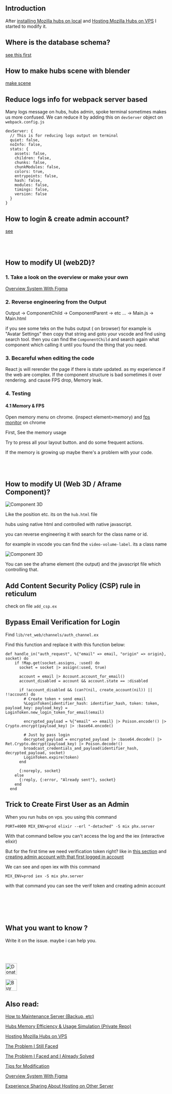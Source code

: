 ## Introduction

After [installing Mozilla hubs on local](https://github.com/albirrkarim/mozilla-hubs-installation-detailed/blob/main/README.md) and [Hosting Mozilla Hubs on VPS](https://github.com/albirrkarim/mozilla-hubs-installation-detailed/blob/main/VPS_FOR_HUBS.md) I started to modify it.

## Where is the database schema?

[see this first](https://www.youtube.com/watch?v=X9AggnaEXrM)

## How to make hubs scene with blender

[make scene](https://www.youtube.com/watch?v=ldHwbnMMKVY)

## Reduce logs info for webpack server based

Many logs message on hubs, hubs admin, spoke terminal sometimes makes us more confused. We can reduce it by adding this on `devServer` object on `webpack.config.js`

```
devServer: {
  // This is for reducing logs output on terminal
  quiet: false,
  noInfo: false,
  stats: {
    assets: false,
    children: false,
    chunks: false,
    chunkModules: false,
    colors: true,
    entrypoints: false,
    hash: false,
    modules: false,
    timings: false,
    version: false
  }
}
```

## How to login & create admin account?

[see](https://github.com/mozilla/reticulum#5-logging-in)

<br>
<br>

## How to modify UI (web2D)?

### 1. Take a look on the overview or make your own

[Overview System With Figma](https://www.figma.com/file/h92Je1ac9AtgrR5OHVv9DZ/Overview-Mozilla-Hubs-Project?node-id=0%3A1)

### 2. Reverse engineering from the Output

Output -> ComponentChild -> ComponentParent -> etc ... -> Main.js -> Main.html

if you see some teks on the hubs output ( on browser) for example is "Avatar Settings" then copy that string and goto your vscode and find using search tool. then you can find the `ComponentChild` and search again what component which calling it until you found the thing that you need.

### 3. Becareful when editing the code

React js will rerender the page if there is state updated. as my experience if the web are complex. If the component structure is bad sometimes it over rendering. and cause FPS drop, Memory leak.

### 4. Testing

#### 4.1 Memory & FPS

Open memory menu on chrome. (inspect element>memory) and [fps monitor](https://www.bleepingcomputer.com/news/google/google-chrome-rolls-back-fps-meter-changes-after-user-complaints/#:~:text=To%20open%20the%20FPS%20meter,press%20enter%20as%20shown%20below.) on chrome

First, See the memory usage

Try to press all your layout button. and do some frequent actions.

If the memory is growing up maybe there's a problem with your code.

<br>
<br>

## How to modify UI (Web 3D / Aframe Component)?

![Component 3D](/docs_img/component_3d.png)

Like the position etc. its on the `hub.html` file

hubs using native html and controlled with native javascript.

you can reverse engineering it with search for the class name or id.

for example in vscode you can find the `video-volume-label`. its a class name

![Component 3D](/docs_img/reverse_engineering_3d.png)

You can see the aframe element (the output) and the javascript file which controlling that.

## Add Content Security Policy (CSP) rule in reticulum

check on file `add_csp.ex`

## Bypass Email Verification for Login

Find `lib/ret_web/channels/auth_channel.ex`

Find this function and replace it with this function below:

```
def handle_in("auth_request", %{"email" => email, "origin" => origin}, socket) do
    if !Map.get(socket.assigns, :used) do
      socket = socket |> assign(:used, true)

      account = email |> Account.account_for_email()
      account_disabled = account && account.state == :disabled

      if !account_disabled && (can?(nil, create_account(nil)) || !!account) do
        # Create token + send email
        %LoginToken{identifier_hash: identifier_hash, token: token, payload_key: payload_key} = LoginToken.new_login_token_for_email(email)

        encrypted_payload = %{"email" => email} |> Poison.encode!() |> Crypto.encrypt(payload_key) |> :base64.encode()

        # Just by pass login
        decrypted_payload = encrypted_payload |> :base64.decode() |> Ret.Crypto.decrypt(payload_key) |> Poison.decode!()
        broadcast_credentials_and_payload(identifier_hash, decrypted_payload, socket)
        LoginToken.expire(token)
      end

      {:noreply, socket}
    else
      {:reply, {:error, "Already sent"}, socket}
    end
  end
```

## Trick to Create First User as an Admin

When you run hubs on vps. you using this command

```
PORT=4000 MIX_ENV=prod elixir --erl "-detached" -S mix phx.server
```

With that command bellow you can't access the log and the iex (interactive elixir)

But for the first time we need verification token right? like in [this section](https://github.com/mozilla/reticulum#5-logging-in) and [creating admin account with that first logged in account](https://github.com/mozilla/reticulum#6-creating-an-admin-user)

We can see and open iex with this command

```
MIX_ENV=prod iex -S mix phx.server
```

with that command you can see the verif token and creating admin account

<br>
<br>
<br>
<br>

## What you want to know ?

Write it on the issue. maybe i can help you.

<br>
<br>

<a href='https://paypal.me/AlbirrKarim' target='_blank'><img height='36' style='border:0px;height:36px;' src='https://user-images.githubusercontent.com/29292018/186840848-65e25ff9-47e2-424b-bfa0-4ca5d027b346.png' border='0' alt='Donate via paypal' /></a>

<a href='https://ko-fi.com/Q5Q0BC92X' target='_blank'><img height='36' style='border:0px;height:36px;' src='https://cdn.ko-fi.com/cdn/kofi3.png?v=3' border='0' alt='Buy Me a Coffee at ko-fi.com' /></a>

## Also read:

[How to Maintenance Server (Backup, etc)](https://github.com/albirrkarim/how-to-maintenance-server)

[Hubs Memory Efficiency & Usage Simulation (Private Repo)](https://github.com/albirrkarim/mozilla-hubs-optimization)

[Hosting Mozilla Hubs on VPS](https://github.com/albirrkarim/mozilla-hubs-installation-detailed/blob/main/VPS_FOR_HUBS.md)

[The Problem I Still Faced](https://github.com/albirrkarim/mozilla-hubs-installation-detailed/blob/main/PROBLEM_UNSOLVED.md)

[The Problem I Faced and I Already Solved](https://github.com/albirrkarim/mozilla-hubs-installation-detailed/blob/main/PROBLEM_SOLVED.md)

[Tips for Modification](https://github.com/albirrkarim/mozilla-hubs-installation-detailed/blob/main/HOW_TO_MODIFY.md)

[Overview System With Figma](https://www.figma.com/file/h92Je1ac9AtgrR5OHVv9DZ/Overview-Mozilla-Hubs-Project?node-id=0%3A1)

[Experience Sharing About Hosting on Other Server](https://github.com/albirrkarim/mozilla-hubs-installation-detailed/blob/main/EXPERIENCE.md)

